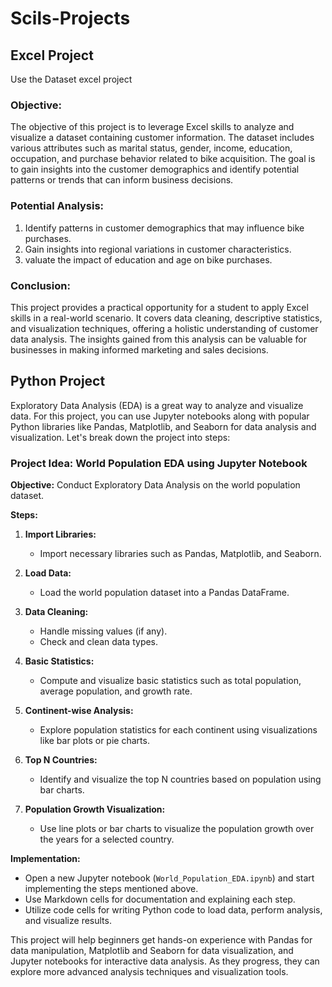 # Scils-Projects


## Excel Project 
Use the Dataset excel project 

### Objective:
The objective of this project is to leverage Excel skills to analyze and visualize a dataset containing customer information. The dataset includes various attributes such as marital status, gender, income, education, occupation, and purchase behavior related to bike acquisition. The goal is to gain insights into the customer demographics and identify potential patterns or trends that can inform business decisions.

### Potential Analysis:
1. Identify patterns in customer demographics that may influence bike purchases.
2. Gain insights into regional variations in customer characteristics.
3. valuate the impact of education and age on bike purchases.

### Conclusion:
This project provides a practical opportunity for a student to apply Excel skills in a real-world scenario. It covers data cleaning, descriptive statistics, and visualization techniques, offering a holistic understanding of customer data analysis. The insights gained from this analysis can be valuable for businesses in making informed marketing and sales decisions.


## Python Project
Exploratory Data Analysis (EDA) is a great way to analyze and visualize data. For this project, you can use Jupyter notebooks along with popular Python libraries like Pandas, Matplotlib, and Seaborn for data analysis and visualization. Let's break down the project into steps:

### Project Idea: World Population EDA using Jupyter Notebook

**Objective:** Conduct Exploratory Data Analysis on the world population dataset.

**Steps:**

1. **Import Libraries:**
   - Import necessary libraries such as Pandas, Matplotlib, and Seaborn.

2. **Load Data:**
   - Load the world population dataset into a Pandas DataFrame.

3. **Data Cleaning:**
   - Handle missing values (if any).
   - Check and clean data types.

4. **Basic Statistics:**
   - Compute and visualize basic statistics such as total population, average population, and growth rate.

5. **Continent-wise Analysis:**
   - Explore population statistics for each continent using visualizations like bar plots or pie charts.

6. **Top N Countries:**
   - Identify and visualize the top N countries based on population using bar charts.

7. **Population Growth Visualization:**
   - Use line plots or bar charts to visualize the population growth over the years for a selected country.

**Implementation:**

- Open a new Jupyter notebook (`World_Population_EDA.ipynb`) and start implementing the steps mentioned above.
- Use Markdown cells for documentation and explaining each step.
- Utilize code cells for writing Python code to load data, perform analysis, and visualize results.



This project will help beginners get hands-on experience with Pandas for data manipulation, Matplotlib and Seaborn for data visualization, and Jupyter notebooks for interactive data analysis. As they progress, they can explore more advanced analysis techniques and visualization tools.
